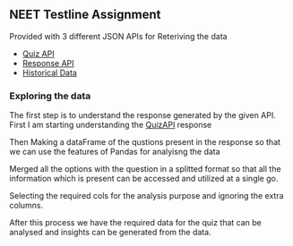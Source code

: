 ## NEET Testline Assignment

Provided with 3 different JSON APIs for Reteriving the data
 
- [Quiz API](https://www.jsonkeeper.com/b/LLQT)
- [Response API](https://api.jsonserve.com/rJvd7g)
- [Historical Data](https://api.jsonserve.com/XgAgFJ)

### Exploring the data
The first step is to understand the response generated by the given API.
First I am starting understanding the [QuizAPI](QuizAPI.ipynb) response

Then Making a dataFrame of the qustions present in the response so that we can use the features of Pandas for analyisng the data

Merged all the options with the question in a splitted format so that all the information which is present can be accessed and utilized at a single go.

Selecting the required cols for the analysis purpose and ignoring the extra columns. 

After this process we have the required data for the quiz that can be analysed and insights can be generated from the data.